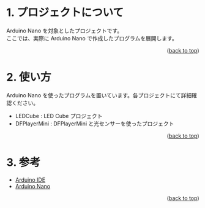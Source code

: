 <a name="readme-top"></a>

<!-- ABOUT THE PROJECT -->

# 1. プロジェクトについて

Arduino Nano を対象としたプロジェクトです。  
ここでは、実際に Arduino Nano で作成したプログラムを展開します。

<p align="right">(<a href="#readme-top">back to top</a>)</p>

<!-- USAGE EXAMPLES -->

# 2. 使い方

Arduino Nano を使ったプログラムを置いています。各プロジェクトにて詳細確認ください。

- LEDCube : LED Cube プロジェクト
- DFPlayerMini : DFPlayerMini と光センサーを使ったプロジェクト

<p align="right">(<a href="#readme-top">back to top</a>)</p>

# 3. 参考

- [Arduino IDE](https://www.arduino.cc/en/software)
- [Arduino Nano](https://store-usa.arduino.cc/products/arduino-nano/)

<p align="right">(<a href="#readme-top">back to top</a>)</p>

